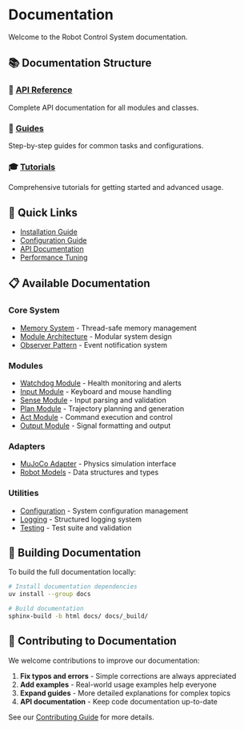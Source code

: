 # Documentation

Welcome to the Robot Control System documentation.

## 📚 Documentation Structure

### 📖 [API Reference](./api/)
Complete API documentation for all modules and classes.

### 📝 [Guides](./guides/)
Step-by-step guides for common tasks and configurations.

### 🎓 [Tutorials](./tutorials/)
Comprehensive tutorials for getting started and advanced usage.

## 🚀 Quick Links

- [Installation Guide](../README.md#installation)
- [Configuration Guide](./guides/configuration.md)
- [API Documentation](./api/index.md)
- [Performance Tuning](./guides/performance.md)

## 📋 Available Documentation

### Core System
- [Memory System](./api/memory.md) - Thread-safe memory management
- [Module Architecture](./api/modules.md) - Modular system design
- [Observer Pattern](./api/observer.md) - Event notification system

### Modules
- [Watchdog Module](./api/watchdog.md) - Health monitoring and alerts
- [Input Module](./api/input.md) - Keyboard and mouse handling
- [Sense Module](./api/sense.md) - Input parsing and validation
- [Plan Module](./api/plan.md) - Trajectory planning and generation
- [Act Module](./api/act.md) - Command execution and control
- [Output Module](./api/output.md) - Signal formatting and output

### Adapters
- [MuJoCo Adapter](./api/mujoco.md) - Physics simulation interface
- [Robot Models](./api/models.md) - Data structures and types

### Utilities
- [Configuration](./guides/configuration.md) - System configuration management
- [Logging](./guides/logging.md) - Structured logging system
- [Testing](./guides/testing.md) - Test suite and validation

## 🔧 Building Documentation

To build the full documentation locally:

```bash
# Install documentation dependencies
uv install --group docs

# Build documentation
sphinx-build -b html docs/ docs/_build/
```

## 🤝 Contributing to Documentation

We welcome contributions to improve our documentation:

1. **Fix typos and errors** - Simple corrections are always appreciated
2. **Add examples** - Real-world usage examples help everyone
3. **Expand guides** - More detailed explanations for complex topics
4. **API documentation** - Keep code documentation up-to-date

See our [Contributing Guide](../CONTRIBUTING.md) for more details.